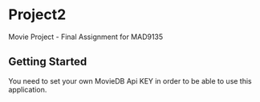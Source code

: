 # Project2

Movie Project - Final Assignment for MAD9135

## Getting Started

You need to set your own MovieDB Api KEY in order to be able to use this application.

